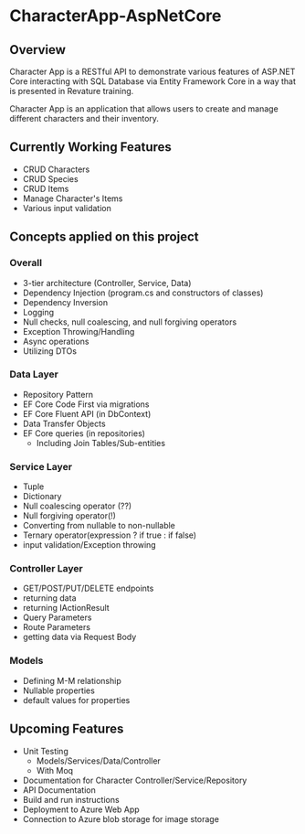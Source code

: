 # CharacterApp-AspNetCore
## Overview
Character App is a RESTful API to demonstrate various features of ASP.NET Core interacting with SQL Database via Entity Framework Core in a way that is presented in Revature training.

Character App is an application that allows users to create and manage different characters and their inventory.

## Currently Working Features
- CRUD Characters
- CRUD Species
- CRUD Items
- Manage Character's Items
- Various input validation

## Concepts applied on this project
### Overall
- 3-tier architecture (Controller, Service, Data)
- Dependency Injection (program.cs and constructors of classes)
- Dependency Inversion
- Logging
- Null checks, null coalescing, and null forgiving operators
- Exception Throwing/Handling
- Async operations
- Utilizing DTOs

### Data Layer
- Repository Pattern
- EF Core Code First via migrations
- EF Core Fluent API (in DbContext)
- Data Transfer Objects
- EF Core queries (in repositories)
  - Including Join Tables/Sub-entities

### Service Layer
- Tuple
- Dictionary
- Null coalescing operator (??)
- Null forgiving operator(!)
- Converting from nullable to non-nullable
- Ternary operator(expression ? if true : if false)
- input validation/Exception throwing

### Controller Layer
- GET/POST/PUT/DELETE endpoints
- returning data
- returning IActionResult
- Query Parameters
- Route Parameters
- getting data via Request Body

### Models
- Defining M-M relationship
- Nullable properties
- default values for properties

## Upcoming Features
- Unit Testing
  - Models/Services/Data/Controller
  - With Moq
- Documentation for Character Controller/Service/Repository
- API Documentation
- Build and run instructions
- Deployment to Azure Web App
- Connection to Azure blob storage for image storage
